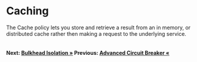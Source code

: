 # Caching

<!-- ### Advanced circuit breaker -->
The Cache policy lets you store and retrieve a result from an in memory, or distributed cache rather then making a request to the underlying service. 

``` cs --region caching --source-file .\src\Program.cs --project .\src\PollyDemo.csproj 
```

#### Next: [Bulkhead Isolation &raquo;](../bulkheadIsolation.md) Previous: [Advanced Circuit Breaker  &laquo;](../advancedCircuitBreaker.md)
